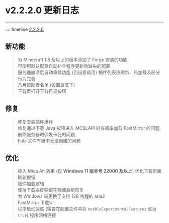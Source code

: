 # v2.2.2.0 更新日志  

___
:::: timeline [2.2.2.0](https://github.com/MCSLTeam/MCSL2/releases/tag/v2.2.2.0)  

## 新功能  

> 为 Minecraft 1.8 及以上的版本添加了 Forge 安装的功能  
> 可使用默认配置自动补全程序更新后缺失的配置  
> 服务器崩溃后自动重启功能 (到设置启用)
> 插件列表热刷新、热加载及部分行为完善  
> 八月赞助者名单 (设置最底下)  
> 下载页打开下载目录按钮  

## 修复  

> 修复安装插件爆炸  
> 修复通过下载 Java 按钮进入 MCSLAPI 时有概率加载 FastMirror 的问题  
> 删除服务器时偶发卡死的问题  
> Eula 文件有概率无法创建的问题  

## 优化  

> 接入 Mica Alt 效果 (仅 **Windows 11 版本号 22000 及以上**)
> 优化下载页面刷新按钮  
> 插件加载逻辑  
> 使得下载进度弹窗在隐藏后能恢复  
> 为 Windows 端更换了支持 128 线程的 aria2  
> FastMirror 下载UI  
> 程序启动速度 (需要在配置文件中将 `enableExperimentalFeatures` 改为 `true`)
> 程序网络连接
